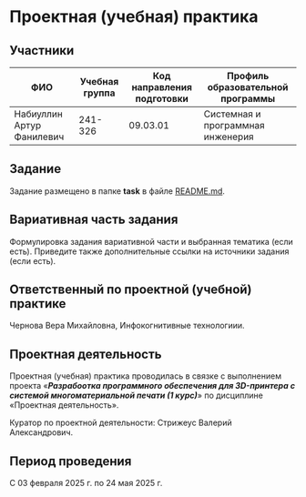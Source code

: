 # Проектная (учебная) практика

## Участники

| ФИО | Учебная группа | Код направления подготовки | Профиль образовательной программы |
|-|-|-|-|
| Набиуллин Артур Фанилевич | 241-326 | 09.03.01 | Системная и программная инженерия |

## Задание

Задание размещено в папке **task** в файле [README.md](task/README.md).

## Вариативная часть задания

Формулировка задания вариативной части и выбранная тематика (если есть). Приведите также дополнительные ссылки на источники задания (если есть).

## Ответственный по проектной (учебной) практике

Чернова Вера Михайловна, Инфокогнитивные технологиии.

## Проектная деятельность

Проектная (учебная) практика проводилась в связке с выполнением проекта «***Разрабоотка программного обеспечения для 3D-принтера с системой многоматериальной печати (1 курс)***» по дисциплине «Проектная деятельность».

Куратор по проектной деятельности: Стрижеус Валерий Александрович.

## Период проведения

С 03 февраля 2025 г. по 24 мая 2025 г.